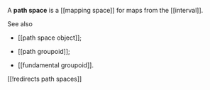 

A **path space** is a [[mapping space]] for maps from the [[interval]].

See also 

* [[path space object]];

* [[path groupoid]];

* [[fundamental groupoid]].

[[!redirects path spaces]]
